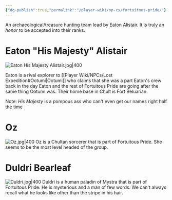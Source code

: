 ```yaml
---
{"dg-publish":true,"permalink":"/player-wiki/np-cs/fortuitous-pride/"}
---
```


An archaeological/treasure hunting team lead by Eaton Alistair. It is truly an *honor* to be accepted into their ranks.

# Eaton "His Majesty" Alistair

![Eaton His Majesty Alistair.jpg|400](/img/user/Portraits/Eaton%20His%20Majesty%20Alistair.jpg)

Eaton is a rival explorer to [[Player Wiki/NPCs/Lost Expedition#Ootumi\|Ootumi]] who claims that she was a part Eaton's crew back in the day
Eaton and the rest of Fortuitous Pride are going after the same thing Ootumi was.
Their home base in Chult is Fort Beluarian.

Note: *His Majesty* is a pompous ass who can't even get our names right half the time

# Oz

![Oz.jpg|400](/img/user/Portraits/Oz.jpg)
Oz is a Chultan sorcerer that is part of Fortuitous Pride. She seems to be the most level headed of the group.

# Duldri Bearleaf

![Duldri.jpg|400](/img/user/Portraits/Duldri.jpg)
Duldri is a human paladin of Mystra that is part of Fortuitous Pride. He is mysterious and a man of few words. We can't always recall what he looks like other than the stripe in his hair.